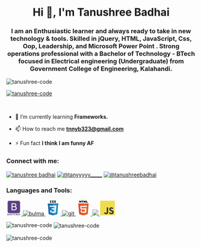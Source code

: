<h1 align="center">Hi 👋, I'm Tanushree Badhai</h1>
<h3 align="center">I am an Enthusiastic learner and always ready to take in new technology & tools. Skilled in jQuery, HTML, JavaScript, Css, Oop, Leadership, and Microsoft Power Point . Strong operations professional with a Bachelor of Technology - BTech focused in Electrical engineering (Undergraduate) from Government College of Engineering, Kalahandi.</h3>

<p align="left"> <img src="https://komarev.com/ghpvc/?username=tanushree-code&label=Profile%20views&color=0e75b6&style=flat" alt="tanushree-code" /> </p>

<p align="left"> <a href="https://github.com/ryo-ma/github-profile-trophy"><img src="https://github-profile-trophy.vercel.app/?username=tanushree-code" alt="tanushree-code" /></a> </p>

<p align="left"> <a href="https://twitter.com/" target="blank"><img src="https://img.shields.io/twitter/follow/?logo=twitter&style=for-the-badge" alt="" /></a> </p>

- 🌱 I’m currently learning **Frameworks.**

- 📫 How to reach me **tnnyb323@gmail.com**

- ⚡ Fun fact **I think I am funny AF**

<h3 align="left">Connect with me:</h3>
<p align="left">
<a href="https://linkedin.com/in/tanushree badhai" target="blank"><img align="center" src="https://raw.githubusercontent.com/rahuldkjain/github-profile-readme-generator/master/src/images/icons/Social/linked-in-alt.svg" alt="tanushree badhai" height="30" width="40" /></a>
<a href="https://instagram.com/@tanyyyyy_____" target="blank"><img align="center" src="https://raw.githubusercontent.com/rahuldkjain/github-profile-readme-generator/master/src/images/icons/Social/instagram.svg" alt="@tanyyyyy_____" height="30" width="40" /></a>
<a href="https://www.hackerrank.com/@tanushreebadhai" target="blank"><img align="center" src="https://raw.githubusercontent.com/rahuldkjain/github-profile-readme-generator/master/src/images/icons/Social/hackerrank.svg" alt="@tanushreebadhai" height="30" width="40" /></a>
</p>

<h3 align="left">Languages and Tools:</h3>
<p align="left"> <a href="https://getbootstrap.com" target="_blank"> <img src="https://raw.githubusercontent.com/devicons/devicon/master/icons/bootstrap/bootstrap-plain-wordmark.svg" alt="bootstrap" width="40" height="40"/> </a> <a href="https://bulma.io/" target="_blank"> <img src="https://raw.githubusercontent.com/gilbarbara/logos/804dc257b59e144eaca5bc6ffd16949752c6f789/logos/bulma.svg" alt="bulma" width="40" height="40"/> </a> <a href="https://www.w3schools.com/css/" target="_blank"> <img src="https://raw.githubusercontent.com/devicons/devicon/master/icons/css3/css3-original-wordmark.svg" alt="css3" width="40" height="40"/> </a> <a href="https://git-scm.com/" target="_blank"> <img src="https://www.vectorlogo.zone/logos/git-scm/git-scm-icon.svg" alt="git" width="40" height="40"/> </a> <a href="https://www.w3.org/html/" target="_blank"> <img src="https://raw.githubusercontent.com/devicons/devicon/master/icons/html5/html5-original-wordmark.svg" alt="html5" width="40" height="40"/> </a> <a href="https://www.java.com" target="_blank"> <img src="" alt=" " width="40" height="40"/> </a> <a href="https://developer.mozilla.org/en-US/docs/Web/JavaScript" target="_blank"> <img src="https://raw.githubusercontent.com/devicons/devicon/master/icons/javascript/javascript-original.svg" alt="javascript" width="40" height="40"/> </a> </p>

<p><img align="left" src="https://github-readme-stats.vercel.app/api/top-langs?username=tanushree-code&show_icons=true&locale=en&layout=compact" alt="tanushree-code" /></p>

<p>&nbsp;<img align="center" src="https://github-readme-stats.vercel.app/api?username=tanushree-code&show_icons=true&locale=en" alt="tanushree-code" /></p>

<p><img align="center" src="https://github-readme-streak-stats.herokuapp.com/?user=tanushree-code&" alt="tanushree-code" /></p>

